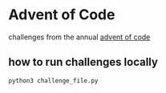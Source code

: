 # Advent of Code

challenges from the annual [advent of code](https://adventofcode.com/2024)

## how to run challenges locally

```
python3 challenge_file.py
```